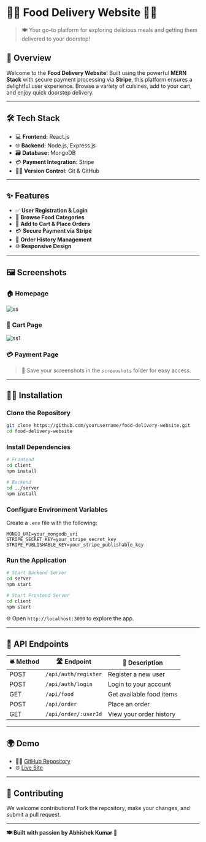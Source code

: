 # 🍕🚀 **Food Delivery Website** 🍔🛵

> 🍽️ Your go-to platform for exploring delicious meals and getting them delivered to your doorstep!



## 🌟 **Overview**

Welcome to the **Food Delivery Website**! Built using the powerful **MERN Stack** with secure payment processing via **Stripe**, this platform ensures a delightful user experience. Browse a variety of cuisines, add to your cart, and enjoy quick doorstep delivery.

---

## 🛠️ **Tech Stack**

- 💻 **Frontend:** React.js
- 🌐 **Backend:** Node.js, Express.js
- 🗃️ **Database:** MongoDB
- 💳 **Payment Integration:** Stripe
- 🧑‍💻 **Version Control:** Git & GitHub

---

## ✨ **Features**

- ✅ **User Registration & Login**
- 🍕 **Browse Food Categories**
- 🛒 **Add to Cart & Place Orders**
- 💳 **Secure Payment via Stripe**
- 📜 **Order History Management**
- 🌐 **Responsive Design**

---

## 🖼️ **Screenshots**

### 🏠 **Homepage**
![ss](https://github.com/user-attachments/assets/8d50531f-7e99-44df-9547-a1e4568da668)



### 🛒 **Cart Page**
![ss1](https://github.com/user-attachments/assets/3fecd64c-d8b2-4877-98b2-8113f7e1ae74)



### 💳 **Payment Page**



> 📸 Save your screenshots in the `screenshots` folder for easy access.

---

## 🧑‍💻 **Installation**

### Clone the Repository

```bash
git clone https://github.com/yourusername/food-delivery-website.git
cd food-delivery-website
```

### Install Dependencies

```bash
# Frontend
cd client
npm install

# Backend
cd ../server
npm install
```

### Configure Environment Variables

Create a `.env` file with the following:

```env
MONGO_URI=your_mongodb_uri
STRIPE_SECRET_KEY=your_stripe_secret_key
STRIPE_PUBLISHABLE_KEY=your_stripe_publishable_key
```

### Run the Application

```bash
# Start Backend Server
cd server
npm start

# Start Frontend Server
cd client
npm start
```

🌐 Open `http://localhost:3000` to explore the app.

---

## 📡 **API Endpoints**

| 🛎️ Method | 🛣️ Endpoint         | 📝 Description           |
| ---------- | -------------------- | ------------------------ |
| POST       | `/api/auth/register` | Register a new user      |
| POST       | `/api/auth/login`    | Login to your account    |
| GET        | `/api/food`          | Get available food items |
| POST       | `/api/order`         | Place an order           |
| GET        | `/api/order/:userId` | View your order history  |

---

## 🌍 **Demo**

- 🧑‍💻 [GitHub Repository](https://github.com/yourusername/food-delivery-website)
- 🌐 [Live Site](https://biteclub.onrender.com/)

---

## 🤝 **Contributing**

We welcome contributions! Fork the repository, make your changes, and submit a pull request.


---

**🍽️ Built with passion by Abhishek Kumar 💖**





